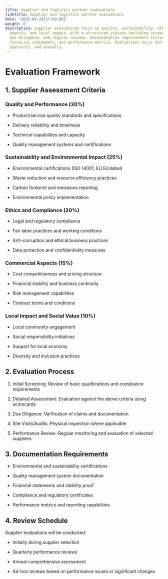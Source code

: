 ```yaml
---
title: Supplier and logistics partner evaluations
linkTitle: Supplier and logistics partner evaluations
date: '2025-04-29T17:09:00Z'
weight: 0
description: Supplier evaluations focus on quality, sustainability, ethics, commercial
  aspects, and local impact, with a structured process including screening, assessment,
  due diligence, and regular reviews. Documentation requirements include certifications,
  financial statements, and performance metrics. Evaluations occur during selection,
  quarterly, and annually.
---
```



# Evaluation Framework

## 1. Supplier Assessment Criteria

### Quality and Performance (30%)

- Product/service quality standards and specifications

- Delivery reliability and timeliness

- Technical capabilities and capacity

- Quality management systems and certifications

### Sustainability and Environmental Impact (25%)

- Environmental certifications (ISO 14001, EU Ecolabel)

- Waste reduction and resource efficiency practices

- Carbon footprint and emissions reporting

- Environmental policy implementation

### Ethics and Compliance (20%)

- Legal and regulatory compliance

- Fair labor practices and working conditions

- Anti-corruption and ethical business practices

- Data protection and confidentiality measures

### Commercial Aspects (15%)

- Cost competitiveness and pricing structure

- Financial stability and business continuity

- Risk management capabilities

- Contract terms and conditions

### Local Impact and Social Value (10%)

- Local community engagement

- Social responsibility initiatives

- Support for local economy

- Diversity and inclusion practices

## 2. Evaluation Process

1. Initial Screening: Review of basic qualifications and compliance requirements

1. Detailed Assessment: Evaluation against the above criteria using scorecards

1. Due Diligence: Verification of claims and documentation

1. Site Visits/Audits: Physical inspection where applicable

1. Performance Review: Regular monitoring and evaluation of selected suppliers

## 3. Documentation Requirements

- Environmental and sustainability certifications

- Quality management system documentation

- Financial statements and stability proof

- Compliance and regulatory certificates

- Performance metrics and reporting capabilities

## 4. Review Schedule

Supplier evaluations will be conducted:

- Initially during supplier selection

- Quarterly performance reviews

- Annual comprehensive assessment

- Ad-hoc reviews based on performance issues or significant changes
